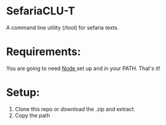 # SefariaCLU-T
A command line utility (/tool) for sefaria texts.
# Requirements:
You are going to need <a href="http://www.nodejs.org/"> Node </a> set up and in your PATH.
That's it!
# Setup:
1. Clone this repo or download the .zip and extract. <br>
2. Copy the path
